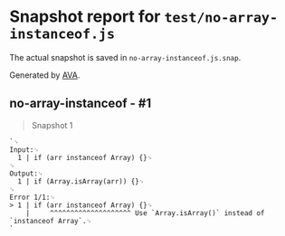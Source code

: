 # Snapshot report for `test/no-array-instanceof.js`

The actual snapshot is saved in `no-array-instanceof.js.snap`.

Generated by [AVA](https://avajs.dev).

## no-array-instanceof - #1

> Snapshot 1

    `␊
    Input:␊
      1 | if (arr instanceof Array) {}␊
    ␊
    Output:␊
      1 | if (Array.isArray(arr)) {}␊
    ␊
    Error 1/1:␊
    > 1 | if (arr instanceof Array) {}␊
        |     ^^^^^^^^^^^^^^^^^^^^ Use `Array.isArray()` instead of `instanceof Array`.␊
    `
